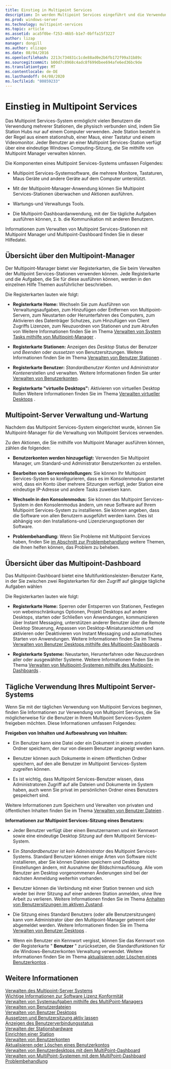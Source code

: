 ```yaml
---
title: Einstieg in Multipoint Services
description: In werden Multipoint Services eingeführt und die Verwendung der Anwendung gestartet.
ms.prod: windows-server
ms.technology: multipoint-services
ms.topic: article
ms.assetid: aca5f0be-f253-46b5-b1e7-0bffa15f3227
author: lizap
manager: dongill
ms.author: elizapo
ms.date: 08/04/2016
ms.openlocfilehash: 2213c734831c1cde88ad0e2b6fb172f99a31b89c
ms.sourcegitcommit: b00d7c8968c4adc8f699dbee694afe6ed36bc9de
ms.translationtype: MT
ms.contentlocale: de-DE
ms.lasthandoff: 04/08/2020
ms.locfileid: "80859233"
---
```

# <a name="getting-started-with-multipoint-services"></a>Einstieg in Multipoint Services
Das Multipoint Services-System ermöglicht vielen Benutzern die Verwendung mehrerer Stationen, die physisch verbunden sind, indem Sie Station Hubs nur auf einem Computer verwenden. Jede Station besteht in der Regel aus einem stationshub, einer Maus, einer Tastatur und einem Videomonitor. Jeder Benutzer an einer Multipoint Services-Station verfügt über eine eindeutige Windows Computing-Sitzung, die Sie mithilfe von Multipoint Manager verwalten können.  
  
Die Komponenten eines Multipoint Services-Systems umfassen Folgendes:  
  
-   Multipoint Services-Systemsoftware, die mehrere Monitore, Tastaturen, Maus Geräte und andere Geräte auf dem Computer unterstützt.  
  
-   Mit der Multipoint-Manager-Anwendung können Sie Multipoint Services-Stationen überwachen und Aktionen ausführen.  
  
-   Wartungs-und Verwaltungs Tools.  
  
-   Die Multipoint-Dashboardanwendung, mit der Sie tägliche Aufgaben ausführen können, z. b. die Kommunikation mit anderen Benutzern.  
  
Informationen zum Verwalten von Multipoint Services-Stationen mit Multipoint Manager und Multipoint-Dashboard finden Sie in dieser Hilfedatei.  
  
## <a name="overview-of-multipoint-manager"></a>Übersicht über den Multipoint-Manager  
Der Multipoint-Manager bietet vier Registerkarten, die Sie beim Verwalten der Multipoint Services-Stationen verwenden können. Jede Registerkarte und die Aufgaben, die Sie für diese ausführen können, werden in den einzelnen Hilfe Themen ausführlicher beschrieben.  
  
Die Registerkarten lauten wie folgt:  
  
-   **Registerkarte Home:** Wechseln Sie zum Ausführen von Verwaltungsaufgaben, zum Hinzufügen oder Entfernen von Multipoint-Servern, zum Neustarten oder Herunterfahren des Computers, zum Aktivieren des Datenträger Schutzes, zum Hinzufügen von Client Zugriffs Lizenzen, zum Neuzuordnen von Stationen und zum Abrufen von Weitere Informationen finden Sie im Thema [Verwalten von System Tasks mithilfe von Multipoint-Manager](Manage-System-Tasks-Using-MultiPoint-Manager.md) .  
  
-   **Registerkarte Stationen:** Anzeigen des *Desktop* Status der Benutzer und *Beenden* oder *aussetzen* von Benutzersitzungen. Weitere Informationen finden Sie im Thema [Verwalten von Benutzer Stationen](Manage-User-Stations.md) .  
  
-   **Registerkarte Benutzer:** *Standardbenutzer Konten* und Administrator *Konten*erstellen und verwalten. Weitere Informationen finden Sie unter [Verwalten von Benutzerkonten](Manage-User-Accounts.md).  
  
-   **Registerkarte "virtuelle Desktops":** Aktivieren von virtuellen Desktop Rollen Weitere Informationen finden Sie im Thema [Verwalten virtueller Desktops](Manage-Virtual-Desktops.md) .  
  
## <a name="multipoint-server-management-and-maintenance"></a>Multipoint-Server Verwaltung und-Wartung  
Nachdem das Multipoint Services-System eingerichtet wurde, können Sie Multipoint-Manager für die Verwaltung von Multipoint Services verwenden.  
  
Zu den Aktionen, die Sie mithilfe von Multipoint Manager ausführen können, zählen die folgenden:  
  
-   **Benutzerkonten werden hinzugefügt:** Verwenden Sie Multipoint Manager, um Standard-und Administrator Benutzerkonten zu erstellen.  
  
-   **Bearbeiten von Servereinstellungen:** Sie können Ihr Multipoint Services-System so konfigurieren, dass es im Konsolenmodus gestartet wird, dass ein Konto über mehrere Sitzungen verfügt, jeder Station eine eindeutige IP-Adresse und andere Tasks zuweisen kann.  
  
-   **Wechseln in den Konsolenmodus:** Sie können das Multipoint Services-System in den Konsolenmodus ändern, um neue Software auf Ihrem Multipoint Services-System zu installieren. Sie können angeben, dass die Software von allen Benutzern ausgeführt werden kann. Dies ist abhängig von den Installations-und Lizenzierungsoptionen der Software.  
  
-   **Problembehandlung:** Wenn Sie Probleme mit Multipoint Services haben, finden Sie [im Abschnitt zur Problembehandlung](Troubleshooting.md) weitere Themen, die Ihnen helfen können, das Problem zu beheben.  
  
## <a name="overview-of-multipoint-dashboard"></a>Übersicht über das Multipoint-Dashboard  
Das Multipoint-Dashboard bietet eine Multifunktionsleisten-Benutzer Karte, in der Sie zwischen zwei Registerkarten für den Zugriff auf gängige tägliche Aufgaben wählen  
  
Die Registerkarten lauten wie folgt:  
  
-   **Registerkarte Home:** Sperren oder Entsperren von Stationen, Festlegen von webeinschränkungs Optionen, Projekt Desktops auf andere Desktops, starten oder Schließen von Anwendungen, kommunizieren über Instant Messaging, unterstützen anderer Benutzer über die Remote Desktop Steuerung, Anpassen von Desktop-Miniaturansichten und aktivieren oder Deaktivieren von Instant Messaging und automatisches Starten von Anwendungen. Weitere Informationen finden Sie im Thema [Verwalten von Benutzer Desktops mithilfe des Multipoint-Dashboards](Manage-User-Desktops-Using-MultiPoint-Dashboard.md) .  
  
-   **Registerkarte Systeme:** Neustarten, Herunterfahren oder Neuzuordnen aller oder ausgewählter Systeme. Weitere Informationen finden Sie im Thema [Verwalten von Multipoint-Systemen mithilfe des Multipoint-Dashboards](Manage-MultiPoint-Systems-Using-MultiPoint-Dashboard.md) .  
  
## <a name="daily-use-of-your-multipoint-server-system"></a>Tägliche Verwendung Ihres Multipoint Server-Systems  
Wenn Sie mit der täglichen Verwendung von Multipoint Services beginnen, finden Sie Informationen zur Verwendung von Multipoint Services, die Sie möglicherweise für die Benutzer in Ihrem Multipoint Services-System freigeben möchten. Diese Informationen umfassen Folgendes:  
  
**Freigeben von Inhalten und Aufbewahrung von Inhalten:**  
  
-   Ein Benutzer kann eine Datei oder ein Dokument in einem privaten Ordner speichern, der nur von diesem Benutzer angezeigt werden kann.  
  
-   Benutzer können auch Dokumente in einem öffentlichen Ordner speichern, auf den alle Benutzer im Multipoint Services-System zugreifen können.  
  
-   Es ist wichtig, dass Multipoint Services-Benutzer wissen, dass Administratoren Zugriff auf alle Dateien und Dokumente im System haben, auch wenn Sie privat im persönlichen Ordner eines Benutzers gespeichert sind.  
  
Weitere Informationen zum Speichern und Verwalten von privaten und öffentlichen Inhalten finden Sie im Thema [Verwalten von Benutzer Dateien](Manage-User-Files.md) .  
  
**Informationen zur Multipoint Services-Sitzung eines Benutzers:**  
  
-   Jeder Benutzer verfügt über einen Benutzernamen und ein Kennwort sowie eine eindeutige Desktop *Sitzung* auf dem Multipoint Services-System.  
  
-   Ein *Standardbenutzer* *ist kein Administrator* des Multipoint Services-Systems. Standard Benutzer können einige Arten von Software nicht installieren, aber Sie können Dateien speichern und Desktop Einstellungen ändern, mit Ausnahme der Bildschirmauflösung. Alle vom Benutzer am Desktop vorgenommenen Änderungen sind bei der nächsten Anmeldung weiterhin vorhanden.  
  
-   Benutzer können die Verbindung mit einer Station trennen und sich wieder bei ihrer Sitzung auf einer anderen Station anmelden, ohne Ihre Arbeit zu verlieren. Weitere Informationen finden Sie im Thema [Anhalten von Benutzersitzungen im aktiven Zustand](Suspend-and-Leave-User-Session-Active.md).  
  
-   Die Sitzung eines Standard Benutzers (oder alle Benutzersitzungen) kann vom Administrator über den Multipoint-Manager getrennt oder abgemeldet werden. Weitere Informationen finden Sie im Thema [Verwalten von Benutzer Desktops](manage-user-desktops-using-multipoint-dashboard.md) .  
  
-   Wenn ein Benutzer ein Kennwort vergisst, können Sie das Kennwort von der Registerkarte " **Benutzer** " zurücksetzen, die Standardfunktionen für die Windows-Benutzerkonten Verwaltung verwendet. Weitere Informationen finden Sie im Thema [aktualisieren oder Löschen eines Benutzerkontos](Update-or-Delete-a-User-Account.md) .  
  
## <a name="see-also"></a>Weitere Informationen  
[Verwalten des Multipoint-Server Systems](managing-your-multipoint-services-system.md)  
[Wichtige Informationen zur Software Lizenz Konformität](Important-Information-about-Software-License-Compliance.md)  
[Verwalten von Systemaufgaben mithilfe des MultiPoint-Managers](Manage-System-Tasks-Using-MultiPoint-Manager.md)  
[Verwalten von Benutzerdateien](Manage-User-Files.md)  
[Verwalten von Benutzer Desktops](manage-user-desktops-using-multipoint-dashboard.md)  
[Aussetzen und Benutzersitzung aktiv lassen](Suspend-and-Leave-User-Session-Active.md)  
[Anzeigen des Benutzerverbindungsstatus](View-User-Connection-Status.md)  
[Verwalten der Stationshardware](Manage-Station-Hardware.md)  
[Einrichten einer Station](Set-Up-a-Station.md)  
[Verwalten von Benutzerkonten](Manage-User-Accounts.md)  
[Aktualisieren oder Löschen eines Benutzerkontos](Update-or-Delete-a-User-Account.md)  
[Verwalten von Benutzerdesktops mit dem MultiPoint-Dashboard](Manage-User-Desktops-Using-MultiPoint-Dashboard.md)  
[Verwalten von MultiPoint-Systemen mit dem MultiPoint-Dashboard](Manage-MultiPoint-Systems-Using-MultiPoint-Dashboard.md)  
[Problembehandlung](Troubleshooting.md)    
  

